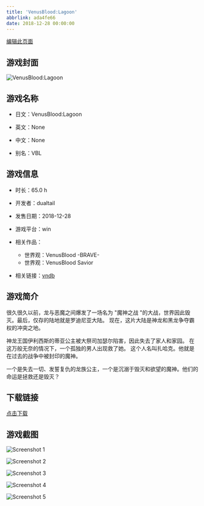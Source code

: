 ```yaml
---
title: 'VenusBlood:Lagoon'
abbrlink: ada4fe66
date: 2018-12-28 00:00:00
---
```

[编辑此页面](https://github.com/ACG-3/ADV3-source/blob/main/source/_posts/VenusBloodLagoon.md)

## 游戏封面

![VenusBlood:Lagoon](https://pan.timero.xyz/d/onedrive/img_lib_001/VenusBloodLagoon_cover.avif)


## 游戏名称

- 日文：VenusBlood:Lagoon
- 英文：None
- 中文：None

- 别名：VBL


## 游戏信息

- 时长：65.0 h
- 开发者：dualtail
- 发售日期：2018-12-28
- 游戏平台：win
- 相关作品：
   - 世界观：VenusBlood -BRAVE-
   - 世界观：VenusBlood Savior

- 相关链接：[vndb](https://vndb.org/v23125)


## 游戏简介

很久很久以前，龙与恶魔之间爆发了一场名为 "魔神之战 "的大战，世界因此毁灭。最后，仅存的陆地就是罗迪尼亚大陆。
现在，这片大陆是神龙和黑龙争夺霸权的冲突之地。

神龙王国伊利西斯的蒂亚公主被大祭司加瑟尔陷害，因此失去了家人和家园。
在这万般无奈的情况下，一个孤独的男人出现救了她。
这个人名叫扎哈克。他就是在过去的战争中被封印的魔神。

一个是失去一切、发誓复仇的龙族公主，一个是沉溺于毁灭和欲望的魔神。他们的命运是拯救还是毁灭？


## 下载链接

[点击下载](https://pan.timero.xyz/onedrive/adv_lib_001/VenusBloodLagoon)


## 游戏截图


![Screenshot 1](https://pan.timero.xyz/d/onedrive/img_lib_001/VenusBloodLagoon_Screenshot_1.avif)

![Screenshot 2](https://pan.timero.xyz/d/onedrive/img_lib_001/VenusBloodLagoon_Screenshot_2.avif)

![Screenshot 3](https://pan.timero.xyz/d/onedrive/img_lib_001/VenusBloodLagoon_Screenshot_3.avif)

![Screenshot 4](https://pan.timero.xyz/d/onedrive/img_lib_001/VenusBloodLagoon_Screenshot_4.avif)

![Screenshot 5](https://pan.timero.xyz/d/onedrive/img_lib_001/VenusBloodLagoon_Screenshot_5.avif)

